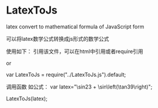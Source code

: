 # LatexToJs
latex convert to mathematical formula of JavaScript form

可以将latex数学公式转换成js形式的数学公式

使用如下：
引用该文件，可以在html中引用或者require引用 
<script src="../LatexToJs.js"></script>
or

var LatexToJs = require("../LatexToJs.js").default;


调用函数
如公式：
var latex="\sin23 + \sin\left(\tan39\right)";

LatexToJs(latex);


